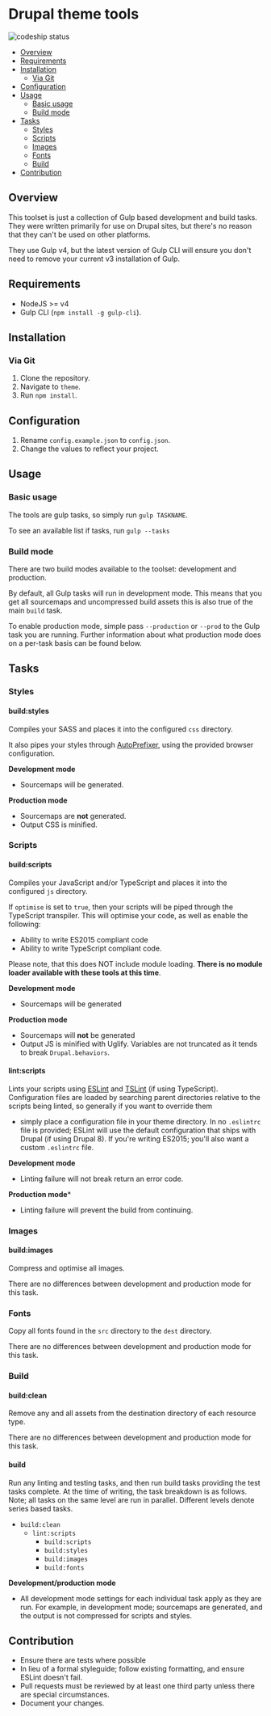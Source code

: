 # Drupal theme tools

![codeship status][codeship-badge]

<!-- TOC depthFrom:2 depthTo:3 -->

- [Overview](#overview)
- [Requirements](#requirements)
- [Installation](#installation)
  - [Via Git](#via-git)
- [Configuration](#configuration)
- [Usage](#usage)
  - [Basic usage](#basic-usage)
  - [Build mode](#build-mode)
- [Tasks](#tasks)
  - [Styles](#styles)
  - [Scripts](#scripts)
  - [Images](#images)
  - [Fonts](#fonts)
  - [Build](#build)
- [Contribution](#contribution)

<!-- /TOC -->

## Overview

This toolset is just a collection of Gulp based development and build tasks.
They were written primarily for use on Drupal sites, but there's no reason that
they can't be used on other platforms.

They use Gulp v4, but the latest version of Gulp CLI will ensure you don't need
to remove your current v3 installation of Gulp.

## Requirements

* NodeJS >= v4
* Gulp CLI (`npm install -g gulp-cli`).

## Installation

### Via Git

1. Clone the repository.
2. Navigate to `theme`.
3. Run `npm install`.

## Configuration

1. Rename `config.example.json` to `config.json`.
2. Change the values to reflect your project.

## Usage

### Basic usage

The tools are gulp tasks, so simply run `gulp TASKNAME`.

To see an available list if tasks, run `gulp --tasks`

### Build mode

There are two build modes available to the toolset: development and production.

By default, all Gulp tasks will run in development mode. This means that you
get all sourcemaps and uncompressed build assets this is also true of the main
`build` task.

To enable production mode, simple pass `--production` or `--prod` to the Gulp
task you are running. Further information about what production mode does on a
per-task basis can be found below.

## Tasks

### Styles

#### build:styles

Compiles your SASS and places it into the configured `css` directory.

It also pipes your styles through [AutoPrefixer][autoprefixer], using the
provided browser configuration.

**Development mode**

- Sourcemaps will be generated.

**Production mode**

- Sourcemaps are **not** generated.
- Output CSS is minified.

### Scripts

#### build:scripts

Compiles your JavaScript and/or TypeScript and places it into the configured
`js` directory.

If `optimise` is set to `true`, then your scripts will be piped through the
TypeScript transpiler. This will optimise your code, as well as enable the
following:

- Ability to write ES2015 compliant code
- Ability to write TypeScript compliant code.

Please note, that this does NOT include module loading. **There is no module
loader available with these tools at this time**.

**Development mode**

- Sourcemaps will be generated

**Production mode**

- Sourcemaps will **not** be generated
- Output JS is minified with Uglify. Variables are not truncated as it tends to
  break `Drupal.behaviors`.

#### lint:scripts

Lints your scripts using [ESLint][eslint] and [TSLint][tslint] (if using
TypeScript). Configuration files are loaded by searching parent directories
relative to the scripts being linted, so generally if you want to override them
- simply place a configuration file in your theme directory. In no `.eslintrc`
file is provided; ESLint will use the default configuration that ships with
Drupal (if using Drupal 8). If you're writing ES2015; you'll also want a custom
 `.eslintrc` file.

**Development mode**

- Linting failure will not break return an error code.

**Production mode***

- Linting failure will prevent the build from continuing.

### Images

#### build:images

Compress and optimise all images.

There are no differences between development and production mode for this task.

### Fonts

Copy all fonts found in the `src` directory to the `dest` directory.

There are no differences between development and production mode for this task.

### Build

#### build:clean

Remove any and all assets from the destination directory of each resource type.

There are no differences between development and production mode for this task.

#### build

Run any linting and testing tasks, and then run build tasks providing the test
tasks complete. At the time of writing, the task breakdown is as follows. Note;
all tasks on the same level are run in parallel. Different levels denote series
based tasks.

- `build:clean`
  - `lint:scripts`
    - `build:scripts`
    - `build:styles`
    - `build:images`
    - `build:fonts`

**Development/production mode**

- All development mode settings for each individual task apply as they are run.
  For example, in development mode; sourcemaps are generated, and the output is
  not compressed for scripts and styles.

## Contribution

- Ensure there are tests where possible
- In lieu of a formal styleguide; follow existing formatting, and ensure ESLint
  doesn't fail.
- Pull requests must be reviewed by at least one third party unless there are
  special circumstances.
- Document your changes.

[codeship-badge]: https://codeship.com/projects/079634a0-4cf5-0134-4c08-7e829346aa02/status?branch=master
[autoprefixer]: https://github.com/postcss/autoprefixer
[eslint]: http://eslint.org/
[tslint]: https://palantir.github.io/tslint/